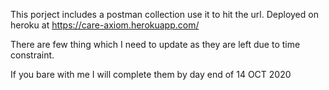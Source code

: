 This porject includes a postman collection use it to hit the url.
Deployed on heroku at https://care-axiom.herokuapp.com/

There are few thing which I need to update as they are left due to time constraint.

If you bare with me I will complete them by day end of 14 OCT 2020
